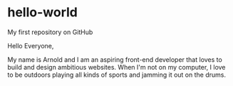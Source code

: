 # hello-world
My first repository on GitHub

Hello Everyone,

My name is Arnold and I am an aspiring front-end developer that loves to build and design ambitious websites. When I'm not on my computer, I love to be outdoors playing all kinds of sports and jamming it out on the drums.
